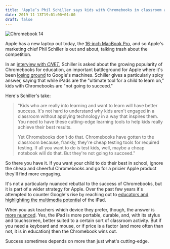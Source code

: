```yaml
---
title: 'Apple’s Phil Schiller says kids with Chromebooks in classroom are ‘not going to succeed’'
date: 2019-11-13T19:01:00+01:00
draft: false
---
```


![Chromebook 14](https://cdn.vox-cdn.com/thumbor/Zdde4pkXbDDK3sx9-BHAI5G8o8g=/0x0:2040x1360/1310x873/cdn.vox-cdn.com/uploads/chorus_image/image/65693377/acerwm2_2040.0.0.jpg)

Apple has a new laptop out today, the [16-inch MacBook Pro](https://www.theverge.com/2019/11/13/20962380/apples-16-inch-macbook-pro-keyboard-screen-speakers-processor), and so Apple's marketing chief Phil Schiller is out and about, talking trash about the competition.

In an [interview with _CNET_](https://www.cnet.com/news/apples-phil-schiller-on-reinventing-the-new-macbook-pro-keyboard/), Schiller is asked about the growing popularity of Chromebooks for education, an important battleground for Apple where it's been [losing ground](https://www.theverge.com/2016/5/19/11711714/chromebooks-outsold-macs-us-idc-figures) to Google's machines. Schiller gives a particularly spicy answer, saying that while iPads are the "ultimate tool for a child to learn on," kids with Chromebooks are "not going to succeed."

Here's Schiller's take:

> "Kids who are really into learning and want to learn will have better success. It's not hard to understand why kids aren't engaged in a classroom without applying technology in a way that inspires them. You need to have these cutting-edge learning tools to help kids really achieve their best results.
> 
> Yet Chromebooks don't do that. Chromebooks have gotten to the classroom because, frankly, they're cheap testing tools for required testing. If all you want to do is test kids, well, maybe a cheap notebook will do that. But they're not going to succeed."

So there you have it. If you want your child to do their best in school, ignore the cheap and cheerful Chromebooks and go for a pricier Apple product they'll find more engaging.

It's not a particularly nuanced rebuttal to the success of Chromebooks, but it is part of a wider strategy for Apple. Over the past few years it's attempted to counter Google's rise by reaching out to [educators and highlighting the multimedia potential](https://www.theverge.com/2018/3/28/17169008/apple-ipad-education-google-pencil-ar-media) of the iPad.

When you ask teachers which device they prefer, though, the answer is [more nuanced](https://www.theverge.com/2018/3/30/17172566/apple-ipad-google-classrooms-chromebooks-teachers-education). Yes, the iPad is more portable, durable, and, with its stylus and touchscreen, better suited to a certain sort of classroom activity. But if you need a keyboard and mouse, or if price is a factor (and more often than not, it is in education) then the Chromebook wins out.

Success sometimes depends on more than just what's cutting-edge.